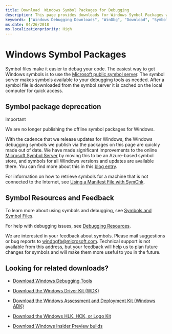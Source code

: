 ```yaml
---
title: Download  Windows Symbol Packages for Debugging
description: This page provides downloads for Windows Symbol Packages which are used for debugging.
keywords: ["Windows Debugging Downloads", "WinDbg", "Download", "Symbols","Download Symbols"]
ms.date: 04/26/2018
ms.localizationpriority: High
---
```


# Windows Symbol Packages

Symbol files make it easier to debug your code. The easiest way to get Windows symbols is to use the [Microsoft public symbol server](microsoft-public-symbols.md). The symbol server makes symbols available to your debugging tools as needed. After a symbol file is downloaded from the symbol server it is cached on the local computer for quick access. 

## Symbol package deprecation

> [!IMPORTANT]
> We are no longer publishing the offline symbol packages for Windows.
>
> With the cadence that we release updates for Windows, the Windows debugging symbols we publish via the packages on this page are quickly made out of  date.
> We have made significant improvements to the online [Microsoft Symbol Server](microsoft-public-symbols.md) by moving this to be an Azure-based symbol store, and symbols for all Windows versions and updates are available there. 
> You can find more about this in this [blog entry](/archive/blogs/windbg/update-on-microsofts-symbol-server).
>
> For information on how to retrieve symbols for a machine that is not connected to the Internet, see [Using a Manifest File with SymChk](using-a-manifest-file-with-symchk.md).

## Symbol Resources and Feedback

To learn more about using symbols and debugging, see [Symbols and Symbol Files](symbols-and-symbol-files.md).

For help with debugging issues, see [Debugging Resources](debugging-resources.md).

We are interested in your feedback about symbols. Please mail suggestions or bug reports to [windbgfb@microsoft.com](mailto:windbgfb@microsoft.com). Technical support is not available from this address, but your feedback will help us to plan future changes for symbols and will make them more useful to you in the future.

## Looking for related downloads?

- [Download Windows Debugging Tools](debugger-download-tools.md)

- [Download the Windows Driver Kit (WDK)](../download-the-wdk.md)

- [Download the Windows Assessment and Deployment Kit (Windows ADK)](/windows-hardware/get-started/adk-install)

- [Download the Windows HLK, HCK, or Logo Kit](/windows-hardware/test/hlk/windows-hardware-lab-kit)

- [Download Windows Insider Preview builds](https://insider.windows.com/)